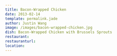 ```yaml
---
title: Bacon-Wrapped Chicken
date: 2013-02-14
template: permalink.jade
author: Justin Wang
image: /images/bacon-wrapped-chicken.jpg
dish: Bacon-Wrapped Chicken with Brussels Sprouts
restaurant:
restauranturl:
location:
---
```

